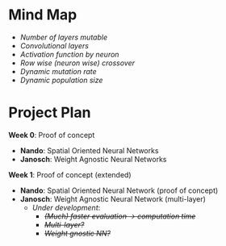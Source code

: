 # Mind Map

- _Number of layers mutable_
- _Convolutional layers_
- _Activation function by neuron_
- _Row wise (neuron wise) crossover_
- _Dynamic mutation rate_
- _Dynamic population size_

# Project Plan

**Week 0**: Proof of concept
- **Nando**: Spatial Oriented Neural Networks
- **Janosch**: Weight Agnostic Neural Networks

**Week 1**: Proof of concept (extended)
- **Nando**: Spatial Oriented Neural Network (proof of concept)
- **Janosch**: Weight Agnostic Neural Network (multi-layer)
  - *Under development*:
    - ~~_(Much) faster evaluation -> computation time_~~
    - ~~_Multi-layer?_~~
    - ~~_Weight gnostic NN?_~~
